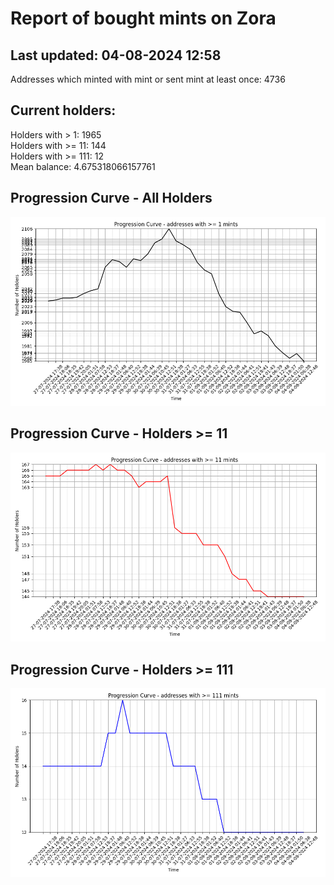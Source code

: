 # Report of bought mints on Zora
## Last updated: 04-08-2024 12:58
Addresses which minted with mint or sent mint at least once: 4736

## Current holders:
Holders with > 1: 1965  
Holders with >= 11: 144  
Holders with >= 111: 12  
Mean balance: 4.675318066157761  

## Progression Curve - All Holders
![addresses with >= 1 mint](progression_curve_all.png)
## Progression Curve - Holders >= 11
![addresses with >= 11 mints](progression_curve_gt_11.png)
## Progression Curve - Holders >= 111
![addresses with >= 111 mints](progression_curve_gt_111.png)
